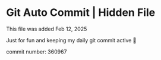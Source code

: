 # Git Auto Commit | Hidden File

This file was added Feb 12, 2025

Just for fun and keeping my daily git commit active 🤪

commit number: 360967
